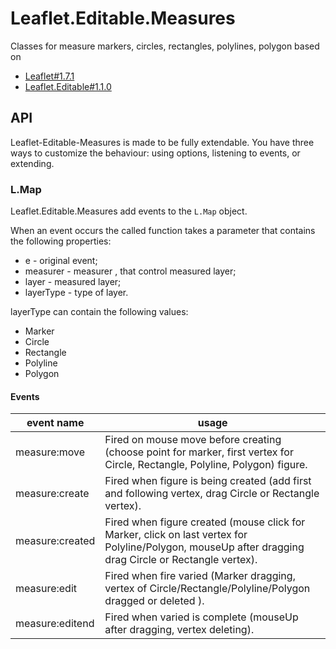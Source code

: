 # Leaflet.Editable.Measures
Classes for measure markers, circles, rectangles, polylines, polygon  based on
* [Leaflet#1.7.1](https://leafletjs.com/reference-1.7.1.html)
* [Leaflet.Editable#1.1.0](https://github.com/Leaflet/Leaflet.Editable)


## API
Leaflet-Editable-Measures is made to be fully extendable. You have three ways to customize
the behaviour: using options, listening to events, or extending.

### L.Map
Leaflet.Editable.Measures add events to the `L.Map` object.

When an event occurs the called function takes a parameter that contains the following properties:
  * e - original event;
  * measurer - measurer , that control measured layer;
  * layer - measured layer;
  * layerType - type of layer.

layerType can contain the following values:
  * Marker
  * Circle
  * Rectangle
  * Polyline
  * Polygon

#### Events
| event name   |        usage                                                                                      |
|--------------|---------------------------------------------------------------------------------------------------|
| measure:move | Fired on mouse move before creating (choose point for marker, first vertex for Circle, Rectangle, Polyline, Polygon) figure. |
| measure:create | Fired when figure is being created (add first and following vertex, drag Circle or Rectangle vertex). |
| measure:created | Fired when figure created (mouse click for Marker, click on last vertex for Polyline/Polygon, mouseUp after dragging drag Circle or Rectangle vertex). |
| measure:edit | Fired when  fire varied (Marker dragging, vertex of Circle/Rectangle/Polyline/Polygon dragged or deleted ). |
| measure:editend | Fired when varied is complete (mouseUp after dragging, vertex deleting). |
